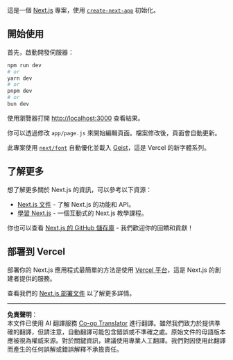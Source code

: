 <!--
CO_OP_TRANSLATOR_METADATA:
{
  "original_hash": "ff47271e53637b2ba6ba72ad2b70f6d7",
  "translation_date": "2025-10-03T11:54:16+00:00",
  "source_file": "memory-game/README.md",
  "language_code": "mo"
}
-->
這是一個 [Next.js](https://nextjs.org) 專案，使用 [`create-next-app`](https://github.com/vercel/next.js/tree/canary/packages/create-next-app) 初始化。

## 開始使用

首先，啟動開發伺服器：

```bash
npm run dev
# or
yarn dev
# or
pnpm dev
# or
bun dev
```

使用瀏覽器打開 [http://localhost:3000](http://localhost:3000) 查看結果。

你可以透過修改 `app/page.js` 來開始編輯頁面。檔案修改後，頁面會自動更新。

此專案使用 [`next/font`](https://nextjs.org/docs/app/building-your-application/optimizing/fonts) 自動優化並載入 [Geist](https://vercel.com/font)，這是 Vercel 的新字體系列。

## 了解更多

想了解更多關於 Next.js 的資訊，可以參考以下資源：

- [Next.js 文件](https://nextjs.org/docs) - 了解 Next.js 的功能和 API。
- [學習 Next.js](https://nextjs.org/learn) - 一個互動式的 Next.js 教學課程。

你也可以查看 [Next.js 的 GitHub 儲存庫](https://github.com/vercel/next.js) - 我們歡迎你的回饋和貢獻！

## 部署到 Vercel

部署你的 Next.js 應用程式最簡單的方法是使用 [Vercel 平台](https://vercel.com/new?utm_medium=default-template&filter=next.js&utm_source=create-next-app&utm_campaign=create-next-app-readme)，這是 Next.js 的創建者提供的服務。

查看我們的 [Next.js 部署文件](https://nextjs.org/docs/app/building-your-application/deploying) 以了解更多詳情。

---

**免責聲明**：  
本文件已使用 AI 翻譯服務 [Co-op Translator](https://github.com/Azure/co-op-translator) 進行翻譯。雖然我們致力於提供準確的翻譯，但請注意，自動翻譯可能包含錯誤或不準確之處。原始文件的母語版本應被視為權威來源。對於關鍵資訊，建議使用專業人工翻譯。我們對因使用此翻譯而產生的任何誤解或錯誤解釋不承擔責任。